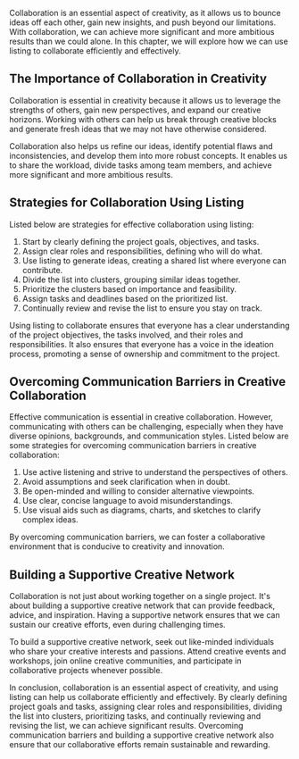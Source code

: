 
Collaboration is an essential aspect of creativity, as it allows us to bounce ideas off each other, gain new insights, and push beyond our limitations. With collaboration, we can achieve more significant and more ambitious results than we could alone. In this chapter, we will explore how we can use listing to collaborate efficiently and effectively.

The Importance of Collaboration in Creativity
---------------------------------------------

Collaboration is essential in creativity because it allows us to leverage the strengths of others, gain new perspectives, and expand our creative horizons. Working with others can help us break through creative blocks and generate fresh ideas that we may not have otherwise considered.

Collaboration also helps us refine our ideas, identify potential flaws and inconsistencies, and develop them into more robust concepts. It enables us to share the workload, divide tasks among team members, and achieve more significant and more ambitious results.

Strategies for Collaboration Using Listing
------------------------------------------

Listed below are strategies for effective collaboration using listing:

1. Start by clearly defining the project goals, objectives, and tasks.
2. Assign clear roles and responsibilities, defining who will do what.
3. Use listing to generate ideas, creating a shared list where everyone can contribute.
4. Divide the list into clusters, grouping similar ideas together.
5. Prioritize the clusters based on importance and feasibility.
6. Assign tasks and deadlines based on the prioritized list.
7. Continually review and revise the list to ensure you stay on track.

Using listing to collaborate ensures that everyone has a clear understanding of the project objectives, the tasks involved, and their roles and responsibilities. It also ensures that everyone has a voice in the ideation process, promoting a sense of ownership and commitment to the project.

Overcoming Communication Barriers in Creative Collaboration
-----------------------------------------------------------

Effective communication is essential in creative collaboration. However, communicating with others can be challenging, especially when they have diverse opinions, backgrounds, and communication styles. Listed below are some strategies for overcoming communication barriers in creative collaboration:

1. Use active listening and strive to understand the perspectives of others.
2. Avoid assumptions and seek clarification when in doubt.
3. Be open-minded and willing to consider alternative viewpoints.
4. Use clear, concise language to avoid misunderstandings.
5. Use visual aids such as diagrams, charts, and sketches to clarify complex ideas.

By overcoming communication barriers, we can foster a collaborative environment that is conducive to creativity and innovation.

Building a Supportive Creative Network
--------------------------------------

Collaboration is not just about working together on a single project. It's about building a supportive creative network that can provide feedback, advice, and inspiration. Having a supportive network ensures that we can sustain our creative efforts, even during challenging times.

To build a supportive creative network, seek out like-minded individuals who share your creative interests and passions. Attend creative events and workshops, join online creative communities, and participate in collaborative projects whenever possible.

In conclusion, collaboration is an essential aspect of creativity, and using listing can help us collaborate efficiently and effectively. By clearly defining project goals and tasks, assigning clear roles and responsibilities, dividing the list into clusters, prioritizing tasks, and continually reviewing and revising the list, we can achieve significant results. Overcoming communication barriers and building a supportive creative network also ensure that our collaborative efforts remain sustainable and rewarding.
